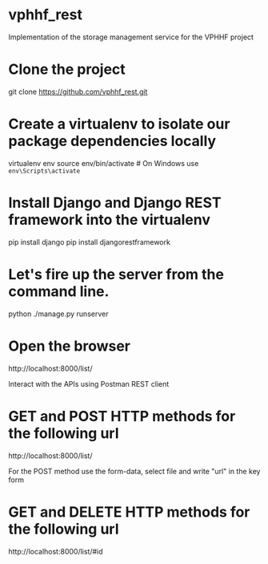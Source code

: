 vphhf_rest
==========

Implementation of the storage management service for the VPHHF project

# Clone the project
git clone https://github.com/vphhf_rest.git

# Create a virtualenv to isolate our package dependencies locally
virtualenv env
source env/bin/activate  # On Windows use `env\Scripts\activate`

# Install Django and Django REST framework into the virtualenv
pip install django
pip install djangorestframework

# Let's fire up the server from the command line.
python ./manage.py runserver

# Open the browser
http://localhost:8000/list/


Interact with the APIs using Postman REST client

# GET and POST HTTP methods for the following url
http://localhost:8000/list/

For the POST method use the form-data, select file and write "url" in the key form

# GET and DELETE HTTP methods for the following url
http://localhost:8000/list/#id

